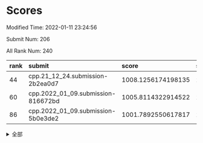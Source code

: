# Scores

Modified Time: 2022-01-11 23:24:56

Submit Num: 206

All Rank Num: 240

| rank |               submit               |       score        |       sigma        | pk_num |
| :--- | :--------------------------------- | :----------------- | :----------------- | :----- |
| 44   | cpp.21_12_24.submission-2b2ea0d7   | 1008.1256174198135 | 2.9823104604813544 | 5      |
| 60   | cpp.2022_01_09.submission-816672bd | 1005.8114322914522 | 2.704947070248545  | 4      |
| 86   | cpp.2022_01_09.submission-5b0e3de2 | 1001.7892550617817 | 2.5007235347643046 | 4      |


<details>
<summary>全部</summary>

| rank |                 submit                 |       score        |       sigma        | pk_num |
| :--- | :------------------------------------- | :----------------- | :----------------- | :----- |
| 1    | gobigger.level_3.submission_level_3_36 | 1015.6085308546777 | 4.220361027859216  | 3      |
| 2    | gobigger.level_3.submission_level_3_25 | 1014.3388651739641 | 3.2613172856781207 | 4      |
| 3    | gobigger.level_3.submission_level_3_45 | 1013.766629605675  | 3.125801827544866  | 5      |
| 4    | gobigger.level_3.submission_level_3_20 | 1013.7584137939198 | 2.845106343362361  | 5      |
| 5    | gobigger.level_3.submission_level_3_1  | 1013.6623456222169 | 2.9915027805394483 | 4      |
| 6    | gobigger.level_3.submission_level_3_2  | 1013.4217339370684 | 2.6561861519647874 | 5      |
| 7    | gobigger.level_3.submission_level_3_38 | 1012.4090003837747 | 2.6283169333036174 | 5      |
| 8    | gobigger.level_3.submission_level_3_19 | 1012.2573547233301 | 3.1542916701127517 | 4      |
| 9    | gobigger.level_3.submission_level_3_22 | 1012.195105171481  | 2.4863013134894127 | 5      |
| 10   | gobigger.level_3.submission_level_3_44 | 1012.1851501427896 | 2.8798724055253775 | 5      |
| 11   | gobigger.level_3.submission_level_3_47 | 1012.1701074243088 | 2.8779627583921816 | 3      |
| 12   | gobigger.level_3.submission_level_3_3  | 1011.8530100639991 | 3.124235614100174  | 4      |
| 13   | gobigger.level_1.submission_level_1_35 | 1011.8146962559553 | 3.7457133050088043 | 3      |
| 14   | gobigger.level_3.submission_level_3_14 | 1011.7687604735306 | 3.382645486409768  | 3      |
| 15   | gobigger.level_3.submission_level_3_15 | 1011.6599517017914 | 2.849191116198772  | 5      |
| 16   | gobigger.level_3.submission_level_3_6  | 1011.5935390530655 | 2.388749865510526  | 5      |
| 17   | gobigger.level_3.submission_level_3_40 | 1011.3725503711163 | 2.348011819547727  | 5      |
| 18   | gobigger.level_3.submission_level_3_0  | 1011.3446814152157 | 2.736599079363045  | 3      |
| 19   | gobigger.level_3.submission_level_3_42 | 1011.2952687881217 | 2.258633785013401  | 6      |
| 20   | gobigger.level_3.submission_level_3_29 | 1011.2219362205005 | 2.8266443625939455 | 5      |
| 21   | gobigger.level_3.submission_level_3_5  | 1011.0911790922837 | 2.978614932712433  | 3      |
| 22   | gobigger.level_3.submission_level_3_27 | 1011.0117533115962 | 2.637434487618671  | 4      |
| 23   | gobigger.level_3.submission_level_3_18 | 1010.8413009997756 | 2.5957518134384054 | 5      |
| 24   | gobigger.level_3.submission_level_3_4  | 1010.7820625034764 | 2.356075620742885  | 5      |
| 25   | gobigger.level_3.submission_level_3_37 | 1010.7574565726355 | 2.5639508060490517 | 5      |
| 26   | gobigger.level_3.submission_level_3_35 | 1010.5961245599677 | 2.768891051509419  | 5      |
| 27   | gobigger.level_3.submission_level_3_30 | 1010.4437201047546 | 2.8716977916008313 | 5      |
| 28   | gobigger.level_3.submission_level_3_11 | 1010.3512445731071 | 2.9240105485801213 | 4      |
| 29   | gobigger.level_3.submission_level_3_10 | 1010.2185187949939 | 2.5961410571634715 | 4      |
| 30   | gobigger.level_3.submission_level_3_12 | 1010.1974901837351 | 2.738335267828507  | 4      |
| 31   | gobigger.level_3.submission_level_3_24 | 1010.1056232989138 | 3.7083282979520145 | 4      |
| 32   | gobigger.level_3.submission_level_3_28 | 1010.0706282776221 | 3.201336543955858  | 3      |
| 33   | gobigger.level_3.submission_level_3_46 | 1009.9629648255506 | 2.393758835035069  | 5      |
| 34   | gobigger.level_3.submission_level_3_21 | 1009.7212744955302 | 3.1712925947866633 | 3      |
| 35   | gobigger.level_3.submission_level_3_34 | 1009.6617224235115 | 3.569825791366324  | 3      |
| 36   | gobigger.level_3.submission_level_3_13 | 1009.5968084824876 | 2.424763285701777  | 6      |
| 37   | gobigger.level_3.submission_level_3_7  | 1009.5342970775927 | 2.507662143343425  | 6      |
| 38   | gobigger.level_3.submission_level_3_32 | 1009.4873290014599 | 2.357530343608646  | 5      |
| 39   | gobigger.level_3.submission_level_3_17 | 1009.4177639596282 | 2.6563025437946974 | 5      |
| 40   | gobigger.level_3.submission_level_3_33 | 1008.9808512203266 | 2.277668595699243  | 4      |
| 41   | gobigger.level_3.submission_level_3_8  | 1008.6448868477269 | 2.4834667298606043 | 6      |
| 42   | gobigger.level_1.submission_level_1_36 | 1008.5575575181787 | 2.5549093331003228 | 5      |
| 43   | gobigger.level_1.submission_level_1_5  | 1008.1893556112232 | 2.583417839233889  | 5      |
| 44   | cpp.21_12_24.submission-2b2ea0d7       | 1008.1256174198135 | 2.9823104604813544 | 5      |
| 45   | gobigger.level_1.submission_level_1_8  | 1007.9989056857685 | 2.3928294285454874 | 5      |
| 46   | gobigger.level_1.submission_level_1_44 | 1007.7743551397471 | 2.689734340060403  | 4      |
| 47   | gobigger.level_3.submission_level_3_43 | 1007.37593019599   | 2.3570783134176976 | 5      |
| 48   | gobigger.level_3.submission_level_3_31 | 1007.3536916106941 | 3.1084267239265984 | 5      |
| 49   | gobigger.level_1.submission_level_1_27 | 1006.8819447735285 | 2.2944523211242056 | 5      |
| 50   | gobigger.level_1.submission_level_1_18 | 1006.729234746618  | 2.3662897239984466 | 6      |
| 51   | gobigger.level_1.submission_level_1_33 | 1006.6323555175852 | 2.518348601166443  | 4      |
| 52   | gobigger.level_1.submission_level_1_12 | 1006.5882812613845 | 2.7317107266163525 | 5      |
| 53   | gobigger.level_3.submission_level_3_41 | 1006.487704032141  | 2.712884186372429  | 4      |
| 54   | gobigger.level_1.submission_level_1_41 | 1006.3919774286979 | 2.374740439187793  | 5      |
| 55   | gobigger.jsonzb.submission_level_4_0   | 1006.332699391118  | 2.283311404652584  | 4      |
| 56   | gobigger.level_1.submission_level_1_21 | 1006.2901981656078 | 2.3999614681148724 | 6      |
| 57   | gobigger.level_1.submission_level_1_1  | 1006.2103214329971 | 3.2499979043922185 | 5      |
| 58   | gobigger.level_3.submission_level_3_23 | 1005.9835641564802 | 2.5315910769747147 | 6      |
| 59   | gobigger.level_1.submission_level_1_17 | 1005.9728798031122 | 2.599967695608121  | 5      |
| 60   | cpp.2022_01_09.submission-816672bd     | 1005.8114322914522 | 2.704947070248545  | 4      |
| 61   | gobigger.level_3.submission_level_3_16 | 1005.8058872589575 | 2.612474681272022  | 6      |
| 62   | gobigger.level_3.submission_level_3_26 | 1005.7350341235737 | 2.7300542690378196 | 5      |
| 63   | gobigger.level_3.submission_level_3_9  | 1005.7275044065151 | 2.702787403977963  | 5      |
| 64   | gobigger.level_1.submission_level_1_6  | 1005.6242478980525 | 2.4468102685612134 | 5      |
| 65   | gobigger.level_1.submission_level_1_47 | 1005.5222274873021 | 2.967815660932987  | 4      |
| 66   | gobigger.level_1.submission_level_1_49 | 1005.2921915231351 | 2.39915777646613   | 6      |
| 67   | gobigger.level_1.submission_level_1_3  | 1005.2828141154775 | 2.7588820110837626 | 5      |
| 68   | gobigger.level_1.submission_level_1_31 | 1005.1147197813991 | 2.358171072661039  | 4      |
| 69   | gobigger.level_3.submission_level_3_39 | 1005.0779805292858 | 2.8131599782146592 | 5      |
| 70   | gobigger.level_1.submission_level_1_2  | 1005.0536368110817 | 2.51638414442016   | 5      |
| 71   | gobigger.level_1.submission_level_1_34 | 1004.6193251346518 | 2.5221255434740177 | 3      |
| 72   | gobigger.level_1.submission_level_1_29 | 1004.5939050664184 | 2.550750628017596  | 5      |
| 73   | gobigger.level_1.submission_level_1_14 | 1003.7783338138316 | 2.6981013380063086 | 5      |
| 74   | gobigger.level_3.submission_level_3_49 | 1003.7716584541682 | 2.3263342967161376 | 5      |
| 75   | gobigger.level_3.submission_level_3_48 | 1003.6153390390151 | 2.8197737950218897 | 4      |
| 76   | gobigger.level_1.submission_level_1_24 | 1003.4759488497178 | 2.9255225785807832 | 3      |
| 77   | gobigger.level_1.submission_level_1_13 | 1003.3177228274191 | 1.941654368152301  | 6      |
| 78   | gobigger.level_1.submission_level_1_9  | 1003.1239337645196 | 2.33785496931261   | 4      |
| 79   | gobigger.level_1.submission_level_1_25 | 1003.0317283683065 | 2.5710785601952475 | 5      |
| 80   | gobigger.level_1.submission_level_1_4  | 1003.0241918749523 | 2.2547790296873718 | 5      |
| 81   | gobigger.level_1.submission_level_1_43 | 1002.6285692877517 | 2.5489589413038813 | 4      |
| 82   | gobigger.level_1.submission_level_1_30 | 1002.3405085203353 | 2.415038127415224  | 5      |
| 83   | gobigger.level_1.submission_level_1_39 | 1002.290499431553  | 2.2515260731388698 | 5      |
| 84   | gobigger.level_1.submission_level_1_46 | 1002.2064669009387 | 2.3586246875452535 | 5      |
| 85   | gobigger.level_1.submission_level_1_45 | 1002.0158529144959 | 2.268669855594024  | 6      |
| 86   | cpp.2022_01_09.submission-5b0e3de2     | 1001.7892550617817 | 2.5007235347643046 | 4      |
| 87   | gobigger.level_1.submission_level_1_42 | 1001.7330554801438 | 2.007401145173085  | 6      |
| 88   | gobigger.level_1.submission_level_1_16 | 1001.6156110052592 | 2.4402438427189552 | 5      |
| 89   | gobigger.level_1.submission_level_1_28 | 1001.2065392234157 | 2.223407993629886  | 6      |
| 90   | gobigger.level_1.submission_level_1_37 | 1001.124559730976  | 2.5737640900288796 | 5      |
| 91   | gobigger.level_1.submission_level_1_0  | 1000.880198944266  | 2.317473177529631  | 5      |
| 92   | gobigger.level_1.submission_level_1_15 | 1000.5202722989682 | 2.3240240549160958 | 6      |
| 93   | gobigger.level_1.submission_level_1_22 | 1000.3175798687465 | 3.1227212373265987 | 3      |
| 94   | gobigger.level_1.submission_level_1_32 | 1000.1828166173    | 2.513624274915542  | 4      |
| 95   | gobigger.level_1.submission_level_1_11 | 1000.1795283235268 | 2.134947335740978  | 6      |
| 96   | gobigger.level_1.submission_level_1_48 | 1000.1281752669624 | 2.0700073328331796 | 5      |
| 97   | gobigger.level_1.submission_level_1_38 | 999.9160662109946  | 2.3922007280557556 | 5      |
| 98   | gobigger.level_2.submission_level_2_33 | 999.891007471155   | 2.5142109003654003 | 5      |
| 99   | gobigger.level_1.submission_level_1_20 | 999.8628964188963  | 2.2462552071441757 | 5      |
| 100  | gobigger.level_1.submission_level_1_19 | 999.8522637169093  | 2.4785145786487295 | 4      |
| 101  | gobigger.level_1.submission_level_1_26 | 999.825932000085   | 2.929400936470625  | 4      |
| 102  | gobigger.random.submission_random_24   | 999.5593998805167  | 2.291958496268249  | 5      |
| 103  | gobigger.level_1.submission_level_1_23 | 999.5470034361292  | 2.3027312600265546 | 5      |
| 104  | gobigger.level_2.submission_level_2_31 | 999.3544756527068  | 2.415080777085845  | 5      |
| 105  | gobigger.random.submission_random_25   | 999.3389896452912  | 2.4210221736669824 | 4      |
| 106  | gobigger.random.submission_random_26   | 999.3149221253298  | 2.3169005959268345 | 4      |
| 107  | gobigger.random.submission_random_18   | 999.177214510904   | 2.254839999353876  | 4      |
| 108  | gobigger.random.submission_random_9    | 999.1630002009913  | 2.360583575529378  | 5      |
| 109  | gobigger.level_2.submission_level_2_27 | 999.09258593389    | 2.187061412497722  | 5      |
| 110  | gobigger.level_1.submission_level_1_7  | 998.7991286881432  | 2.684263347697844  | 4      |
| 111  | gobigger.random.submission_random_31   | 998.7423862084621  | 2.433649732732956  | 5      |
| 112  | gobigger.random.submission_random_29   | 998.7196174149655  | 2.3130541715744264 | 4      |
| 113  | gobigger.random.submission_random_46   | 998.6292645368093  | 2.052437163759074  | 5      |
| 114  | gobigger.random.submission_random_38   | 998.5218342894331  | 2.594782318602438  | 4      |
| 115  | gobigger.random.submission_random_44   | 998.4772600894984  | 2.289757631429948  | 5      |
| 116  | gobigger.random.submission_random_2    | 998.3228023587911  | 2.398043404517035  | 5      |
| 117  | gobigger.random.submission_random_10   | 998.1675395869689  | 2.849443765618679  | 4      |
| 118  | gobigger.random.submission_random_22   | 998.0190063015742  | 2.240438723276006  | 5      |
| 119  | gobigger.random.submission_random_1    | 997.9576308782995  | 2.5540258577478863 | 5      |
| 120  | gobigger.level_2.submission_level_2_24 | 997.7434273701649  | 2.7781326701198066 | 5      |
| 121  | gobigger.level_1.submission_level_1_10 | 997.7342809352233  | 2.9547994968672584 | 4      |
| 122  | gobigger.random.submission_random_39   | 997.7288401437216  | 2.7737109797841177 | 3      |
| 123  | gobigger.level_2.submission_level_2_32 | 997.643664896696   | 2.6646011463514654 | 4      |
| 124  | gobigger.level_2.submission_level_2_26 | 997.628942955287   | 2.4191814670034404 | 5      |
| 125  | gobigger.random.submission_random_5    | 997.6004239885779  | 2.2195278187162293 | 6      |
| 126  | gobigger.random.submission_random_30   | 997.5352166604421  | 2.3997874545308684 | 5      |
| 127  | gobigger.random.submission_random_14   | 997.2587791102069  | 2.658736758668421  | 4      |
| 128  | gobigger.random.submission_random_0    | 997.2428798347983  | 2.4236034707601735 | 4      |
| 129  | gobigger.level_2.submission_level_2_21 | 997.1929910448964  | 2.2592178914036047 | 6      |
| 130  | gobigger.level_2.submission_level_2_19 | 997.1484826970632  | 2.445291847177113  | 5      |
| 131  | gobigger.random.submission_random_49   | 996.9908336378032  | 2.3179455207301256 | 4      |
| 132  | gobigger.random.submission_random_21   | 996.9776596782356  | 3.0651714442175644 | 4      |
| 133  | gobigger.random.submission_random_45   | 996.9545291684595  | 2.4750687757711725 | 4      |
| 134  | gobigger.random.submission_random_35   | 996.8838008997809  | 2.419953077552577  | 6      |
| 135  | gobigger.random.submission_random_17   | 996.8524550706342  | 2.4334040318612034 | 4      |
| 136  | gobigger.random.submission_random_19   | 996.515341661719   | 2.8416935435895487 | 3      |
| 137  | gobigger.random.submission_random_36   | 996.5043652891347  | 2.7639849578560725 | 4      |
| 138  | gobigger.level_2.submission_level_2_11 | 996.4892306439682  | 3.104446127784521  | 4      |
| 139  | gobigger.random.submission_random_6    | 996.4221968056788  | 2.6479029170848003 | 5      |
| 140  | gobigger.random.submission_random_8    | 996.3962522967017  | 2.3162763506442188 | 5      |
| 141  | gobigger.level_2.submission_level_2_40 | 996.2502042571872  | 2.3897654695823074 | 5      |
| 142  | gobigger.level_2.submission_level_2_43 | 996.0681292522127  | 2.3276600531921408 | 5      |
| 143  | gobigger.level_2.submission_level_2_47 | 995.9842920482005  | 2.5151756514005847 | 4      |
| 144  | gobigger.random.submission_random_47   | 995.9743880887979  | 2.3476308138206337 | 5      |
| 145  | gobigger.random.submission_random_4    | 995.9391059483645  | 2.2731044370000952 | 5      |
| 146  | gobigger.level_2.submission_level_2_12 | 995.8733426856033  | 2.4245375886641085 | 4      |
| 147  | gobigger.random.submission_random_7    | 995.8371913970019  | 2.7190924388810607 | 4      |
| 148  | gobigger.random.submission_random_40   | 995.6355950558814  | 2.2867687272970816 | 3      |
| 149  | gobigger.random.submission_random_43   | 995.5014530549689  | 2.1458212500460623 | 6      |
| 150  | gobigger.random.submission_random_11   | 995.5009636826145  | 2.5366431324233467 | 5      |
| 151  | gobigger.level_2.submission_level_2_38 | 995.4475550938777  | 3.1595309928932966 | 3      |
| 152  | gobigger.random.submission_random_32   | 995.2102063192297  | 2.6134879146424104 | 5      |
| 153  | gobigger.random.submission_random_28   | 994.9841588027053  | 2.524078153393864  | 4      |
| 154  | gobigger.level_2.submission_level_2_34 | 994.9583066173475  | 2.6904457037039253 | 5      |
| 155  | gobigger.level_1.submission_level_1_40 | 994.7401310511094  | 2.918490192937219  | 5      |
| 156  | gobigger.random.submission_random_15   | 994.7256391819211  | 2.574300487430204  | 4      |
| 157  | gobigger.level_2.submission_level_2_16 | 994.5303358898803  | 2.4930144704963215 | 6      |
| 158  | gobigger.level_2.submission_level_2_25 | 994.3307929536186  | 2.8306439474222898 | 5      |
| 159  | gobigger.level_2.submission_level_2_15 | 994.3164542491462  | 2.5117639966493157 | 6      |
| 160  | gobigger.level_2.submission_level_2_35 | 994.0854800812376  | 2.478577062986396  | 4      |
| 161  | gobigger.level_2.submission_level_2_14 | 994.0427024538247  | 2.3023030828817754 | 5      |
| 162  | gobigger.random.submission_random_13   | 993.999099030796   | 2.609274547805731  | 4      |
| 163  | gobigger.random.submission_random_42   | 993.948086987041   | 2.6848468942618906 | 5      |
| 164  | gobigger.level_2.submission_level_2_20 | 993.816983552762   | 2.266021530196195  | 5      |
| 165  | gobigger.random.submission_random_16   | 993.8159138485777  | 2.4678209294266495 | 5      |
| 166  | gobigger.level_2.submission_level_2_37 | 993.7868271509957  | 2.47928949219365   | 6      |
| 167  | gobigger.random.submission_random_12   | 993.5423107993935  | 2.8390915125088734 | 5      |
| 168  | gobigger.level_2.submission_level_2_29 | 993.3900012487608  | 2.5371517861889332 | 5      |
| 169  | gobigger.random.submission_random_48   | 993.3715033318765  | 2.2874198805882506 | 5      |
| 170  | gobigger.level_2.submission_level_2_30 | 993.2239825667813  | 2.265089811437667  | 5      |
| 171  | gobigger.level_2.submission_level_2_48 | 993.1354963104926  | 2.7749628074919865 | 4      |
| 172  | gobigger.random.submission_random_41   | 993.0323498885859  | 2.9062251241820163 | 3      |
| 173  | gobigger.random.submission_random_23   | 992.9941811369094  | 2.287415543033724  | 5      |
| 174  | gobigger.level_2.submission_level_2_7  | 992.8957872130997  | 2.5519000023122795 | 5      |
| 175  | gobigger.random.submission_random_3    | 992.8564973427956  | 2.3721370200071323 | 4      |
| 176  | gobigger.level_2.submission_level_2_1  | 992.7325171542432  | 2.8865081910696246 | 6      |
| 177  | gobigger.level_2.submission_level_2_42 | 992.6808800912638  | 3.3094192342267394 | 4      |
| 178  | gobigger.level_2.submission_level_2_28 | 992.6608317897623  | 3.0941083273719663 | 5      |
| 179  | gobigger.random.submission_random_34   | 992.4631779953972  | 3.0008913259119856 | 4      |
| 180  | gobigger.random.submission_random_27   | 992.4479731854262  | 2.845852403450882  | 4      |
| 181  | gobigger.level_2.submission_level_2_36 | 992.3721505261724  | 2.118147314907681  | 5      |
| 182  | gobigger.random.submission_random_20   | 992.3382842419057  | 2.6088278969330916 | 5      |
| 183  | gobigger.random.submission_random_33   | 992.2032833841089  | 2.552417393872445  | 4      |
| 184  | gobigger.level_2.submission_level_2_23 | 992.1062587094159  | 2.323007666187062  | 6      |
| 185  | gobigger.none.submission_none_1        | 992.0377563659786  | 2.708440694023832  | 5      |
| 186  | gobigger.level_2.submission_level_2_6  | 991.9586568962854  | 2.5088828029186163 | 5      |
| 187  | gobigger.level_2.submission_level_2_41 | 991.8429910603043  | 2.989116103714326  | 4      |
| 188  | gobigger.level_2.submission_level_2_44 | 991.6912954258908  | 2.436016487126022  | 5      |
| 189  | gobigger.level_2.submission_level_2_2  | 991.3786465627261  | 3.8026936675680436 | 3      |
| 190  | gobigger.level_2.submission_level_2_46 | 991.3521552719508  | 2.660380281400284  | 5      |
| 191  | gobigger.level_2.submission_level_2_49 | 991.213598764187   | 3.0056172604879245 | 5      |
| 192  | gobigger.level_2.submission_level_2_10 | 990.8505171669544  | 2.3090864557676434 | 6      |
| 193  | gobigger.level_2.submission_level_2_17 | 990.6605297763972  | 2.5482280312030463 | 5      |
| 194  | gobigger.random.submission_random_37   | 990.5737766170016  | 2.9496311825397643 | 3      |
| 195  | gobigger.level_2.submission_level_2_3  | 990.3981329027525  | 2.28306662316049   | 6      |
| 196  | gobigger.level_2.submission_level_2_39 | 990.169410415647   | 3.2869347075017097 | 5      |
| 197  | gobigger.level_2.submission_level_2_18 | 990.1139176394413  | 3.0363281366509307 | 5      |
| 198  | gobigger.level_2.submission_level_2_22 | 989.463376620108   | 2.6995137009539105 | 5      |
| 199  | gobigger.level_2.submission_level_2_0  | 987.8051736395853  | 2.468878376741325  | 5      |
| 200  | gobigger.level_2.submission_level_2_9  | 987.1876435540605  | 3.3919241057936076 | 3      |
| 201  | gobigger.level_2.submission_level_2_4  | 987.1245631952795  | 2.858369604198202  | 5      |
| 202  | gobigger.level_2.submission_level_2_45 | 986.878777609271   | 2.917565846483109  | 4      |
| 203  | gobigger.level_2.submission_level_2_13 | 986.5388158707087  | 2.8981949468198156 | 4      |
| 204  | gobigger.level_2.submission_level_2_8  | 986.454094055457   | 2.9412091397861375 | 6      |
| 205  | gobigger.level_2.submission_level_2_5  | 986.0577464331591  | 3.8816337706282575 | 4      |
| 206  | gobigger.none.submission_none_0        | 980.5412663263767  | 3.005952720795659  | 6      |

</details>